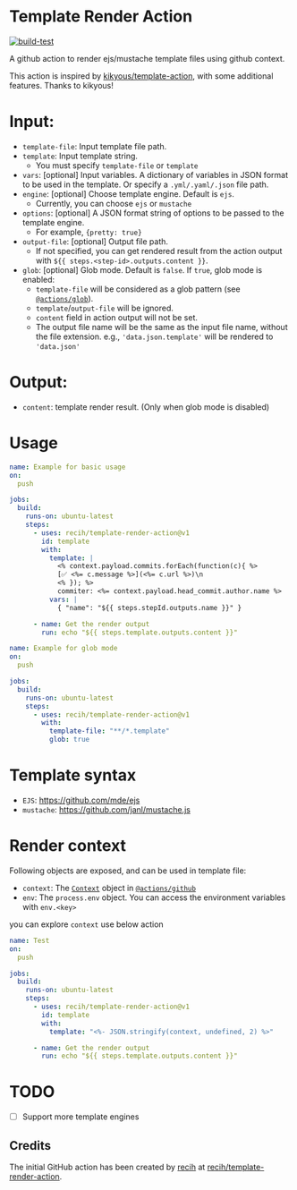 # Template Render Action
[![build-test](https://github.com/recih/template-render-action/actions/workflows/test.yml/badge.svg)](https://github.com/recih/template-render-action/actions/workflows/test.yml)

A github action to render ejs/mustache template files using github context.

This action is inspired by [kikyous/template-action](https://github.com/kikyous/template-action), with some additional features. Thanks to kikyous!

# Input:
* `template-file`: Input template file path. 
* `template`: Input template string.
  * You must specify `template-file` or `template` 
* `vars`: [optional] Input variables. A dictionary of variables in JSON format to be used in the template. Or specify a `.yml/.yaml/.json` file path.
* `engine`: [optional] Choose template engine. Default is `ejs`.
  * Currently, you can choose `ejs` or `mustache`
* `options`: [optional] A JSON format string of options to be passed to the template engine.
  * For example, `{pretty: true}`
* `output-file`: [optional] Output file path.
  * If not specified, you can get rendered result from the action output with `${{ steps.<step-id>.outputs.content }}`.
* `glob`: [optional] Glob mode. Default is `false`. If `true`, glob mode is enabled:
  * `template-file` will be considered as a glob pattern (see [`@actions/glob`](https://github.com/actions/toolkit/tree/master/packages/glob)).
  * `template`/`output-file` will be ignored.
  * `content` field in action output will not be set.
  * The output file name will be the same as the input file name, without the file extension. e.g., `'data.json.template'` will be rendered to `'data.json'`

# Output:
* `content`: template render result. (Only when glob mode is disabled)

# Usage
```yml
name: Example for basic usage
on:
  push

jobs:
  build:
    runs-on: ubuntu-latest
    steps:
      - uses: recih/template-render-action@v1
        id: template
        with:
          template: |
            <% context.payload.commits.forEach(function(c){ %>
            [✅ <%= c.message %>](<%= c.url %>)\n
            <% }); %>
            commiter: <%= context.payload.head_commit.author.name %>
          vars: |
            { "name": "${{ steps.stepId.outputs.name }}" }

      - name: Get the render output
        run: echo "${{ steps.template.outputs.content }}"
```

```yml
name: Example for glob mode
on:
  push

jobs:
  build:
    runs-on: ubuntu-latest
    steps:
      - uses: recih/template-render-action@v1
        with:
          template-file: "**/*.template"
          glob: true
```

# Template syntax

* `EJS`: https://github.com/mde/ejs
* `mustache`: https://github.com/janl/mustache.js

# Render context

Following objects are exposed, and can be used in template file:

* `context`: The [`Context`](https://github.com/actions/toolkit/blob/main/packages/github/src/context.ts) object in [`@actions/github`](https://github.com/actions/toolkit/tree/main/packages/github)
* `env`: The `process.env` object. You can access the environment variables with `env.<key>`

you can explore `context` use below action
```yml
name: Test
on:
  push

jobs:
  build:
    runs-on: ubuntu-latest
    steps:
      - uses: recih/template-render-action@v1
        id: template
        with:
          template: "<%- JSON.stringify(context, undefined, 2) %>"

      - name: Get the render output
        run: echo "${{ steps.template.outputs.content }}"
```

# TODO

* [ ] Support more template engines

## Credits

The initial GitHub action has been created by [recih](https://github.com/recih) at
[recih/template-render-action](https://github.com/recih/template-render-action).
